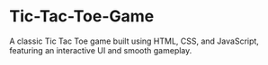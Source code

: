 # Tic-Tac-Toe-Game
A classic Tic Tac Toe game built using HTML, CSS, and JavaScript, featuring an interactive UI and smooth gameplay.
